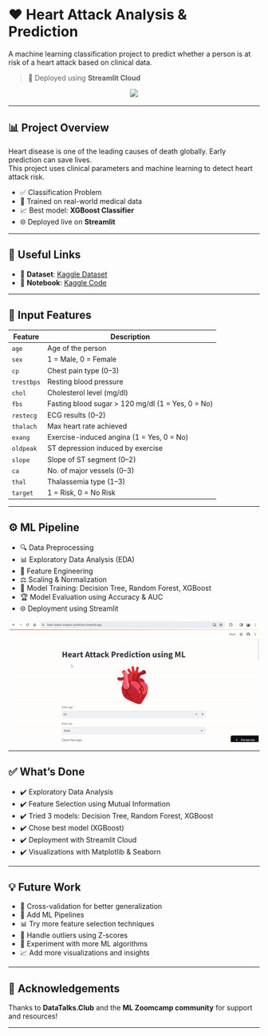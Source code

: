 # ❤️ Heart Attack Analysis & Prediction

A machine learning classification project to predict whether a person is at risk of a heart attack based on clinical data.
 
> 🧠 Deployed using **Streamlit Cloud**

<p align="center">
  <img src="https://cdn.dribbble.com/users/2154580/screenshots/6452241/atemlos_loop_heart_v1.0_chriseff_dribbble.gif" width="400"/>
</p>

---

## 📊 Project Overview

Heart disease is one of the leading causes of death globally. Early prediction can save lives.  
This project uses clinical parameters and machine learning to detect heart attack risk.

- ✅ Classification Problem
- 🧪 Trained on real-world medical data
- 📈 Best model: **XGBoost Classifier**
- 🌐 Deployed live on **Streamlit**

---

## 🔗 Useful Links

- 📂 **Dataset**: [Kaggle Dataset](https://www.kaggle.com/datasets/rashikrahmanpritom/heart-attack-analysis-prediction-dataset)  
- 📓 **Notebook**: [Kaggle Code](https://www.kaggle.com/code/kavya2099/heart-attack-analysis-prediction/notebook)  

---

## 🧾 Input Features

| Feature     | Description                                         |
|-------------|-----------------------------------------------------|
| `age`       | Age of the person                                   |
| `sex`       | 1 = Male, 0 = Female                                |
| `cp`        | Chest pain type (0–3)                               |
| `trestbps`  | Resting blood pressure                              |
| `chol`      | Cholesterol level (mg/dl)                           |
| `fbs`       | Fasting blood sugar > 120 mg/dl (1 = Yes, 0 = No)   |
| `restecg`   | ECG results (0–2)                                   |
| `thalach`   | Max heart rate achieved                             |
| `exang`     | Exercise-induced angina (1 = Yes, 0 = No)           |
| `oldpeak`   | ST depression induced by exercise                   |
| `slope`     | Slope of ST segment (0–2)                           |
| `ca`        | No. of major vessels (0–3)                          |
| `thal`      | Thalassemia type (1–3)                              |
| `target`    | 1 = Risk, 0 = No Risk                               |

---

## ⚙️ ML Pipeline

- 🔍 Data Preprocessing  
- 📊 Exploratory Data Analysis (EDA)  
- 🔧 Feature Engineering  
- ⚖️ Scaling & Normalization  
- 🤖 Model Training: Decision Tree, Random Forest, XGBoost  
- 🏆 Model Evaluation using Accuracy & AUC  
- 🌐 Deployment using Streamlit

<p align="center">
  <img src="predict heart attack.gif" width="500"/>
</p>

---

## ✅ What’s Done

- ✔️ Exploratory Data Analysis  
- ✔️ Feature Selection using Mutual Information  
- ✔️ Tried 3 models: Decision Tree, Random Forest, XGBoost  
- ✔️ Chose best model (XGBoost)  
- ✔️ Deployment with Streamlit Cloud  
- ✔️ Visualizations with Matplotlib & Seaborn

---

## 💡 Future Work

- 🔁 Cross-validation for better generalization  
- 🔗 Add ML Pipelines  
- 📊 Try more feature selection techniques  
- 🚫 Handle outliers using Z-scores  
- 🤖 Experiment with more ML algorithms  
- 📈 Add more visualizations and insights

---

## 🙌 Acknowledgements

Thanks to **DataTalks.Club** and the **ML Zoomcamp community** for support and resources!

---
